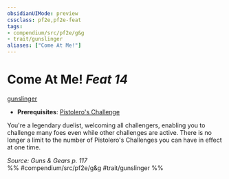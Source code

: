 ```yaml
---
obsidianUIMode: preview
cssclass: pf2e,pf2e-feat
tags:
- compendium/src/pf2e/g&g
- trait/gunslinger
aliases: ["Come At Me!"]
---
```

# Come At Me!  *Feat 14*  
[gunslinger](../../Rules/traits/gunslinger-g-g.md)  

- **Prerequisites**: [Pistolero's Challenge](pistoleros-challenge-g-g.md)

You're a legendary duelist, welcoming all challengers, enabling you to challenge many foes even while other challenges are active. There is no longer a limit to the number of Pistolero's Challenges you can have in effect at one time.

*Source: Guns & Gears p. 117*  
%% #compendium/src/pf2e/g&g #trait/gunslinger %%